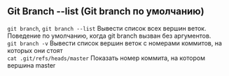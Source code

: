 ## Git Branch \-\-list (Git branch по умолчанию)
`git branch`, `git branch --list` Вывести список всех вершин веток.  
Поведение по умолчанию, когда git branch вызван без аргументов.  
`git branch -v` Вывести список вершин веток с номерами коммитов, на которых они стоят  
`cat .git/refs/heads/master` Показать номер коммита, на котором вершина master  
